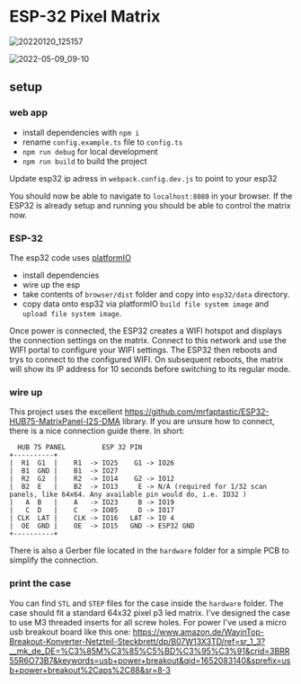 # ESP-32 Pixel Matrix
![20220120_125157](https://user-images.githubusercontent.com/3353071/167358525-23218d44-c39b-4bd0-a9f9-8234161531a9.jpeg)


![2022-05-09_09-10](https://user-images.githubusercontent.com/3353071/167358409-bda87fc2-24e8-4b76-ae95-3840c33580ec.png)


## setup

### web app
- install dependencies with `npm i`
- rename `config.example.ts` file to `config.ts`
- `npm run debug` for local development
- `npm run build` to build the project

Update esp32 ip adress in `webpack.config.dev.js` to point to your esp32

You should now be able to navigate to `localhost:8080` in your browser. If the ESP32 is already setup and running you should be able to control the matrix now.

### ESP-32

The esp32 code uses [platformIO](https://platformio.org/)

- install dependencies
- wire up the esp
- take contents of `browser/dist` folder and copy into `esp32/data` directory. 
- copy data onto esp32 via platformIO `build file system image` and `upload file system image`. 

Once power is connected, the ESP32 creates a WIFI hotspot and displays the connection settings on the matrix. Connect to this network and use the WIFI portal to configure your WIFI settings. The ESP32 then reboots and trys to connect to the configured WIFI. On subsequent reboots, the matrix will show its IP address for 10 seconds before switching to its regular mode.

### wire up 

This project uses the excellent https://github.com/mrfaptastic/ESP32-HUB75-MatrixPanel-I2S-DMA library. If you are unsure how to connect, there is a nice connection guide there. 
In short: 

```
  HUB 75 PANEL         ESP 32 PIN
+----------+
|  R1  G1  |    R1  -> IO25    G1 -> IO26
|  B1  GND |    B1  -> IO27
|  R2  G2  |    R2  -> IO14    G2 -> IO12
|  B2  E   |    B2  -> IO13     E -> N/A (required for 1/32 scan panels, like 64x64. Any available pin would do, i.e. IO32 )
|   A  B   |    A   -> IO23     B -> IO19
|   C  D   |    C   -> IO05     D -> IO17
| CLK  LAT |    CLK -> IO16   LAT -> IO 4
|  OE  GND |    OE  -> IO15   GND -> ESP32 GND
+----------+
```

There is also a Gerber file located in the `hardware` folder for a simple PCB to simplify the connection.

### print the case

You can find `STL` and `STEP` files for the case inside the `hardware` folder.
The case should fit a standard 64x32 pixel p3 led matrix.
I've designed the case to use M3 threaded inserts for all screw holes. 
For power I've used a micro usb breakout board like this one: https://www.amazon.de/WayinTop-Breakout-Konverter-Netzteil-Steckbrett/dp/B07W13X3TD/ref=sr_1_3?__mk_de_DE=%C3%85M%C3%85%C5%BD%C3%95%C3%91&crid=3BRR55R6O73B7&keywords=usb+power+breakout&qid=1652083140&sprefix=usb+power+breakout%2Caps%2C88&sr=8-3
